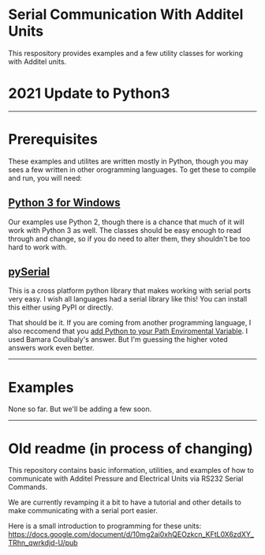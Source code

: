 # Serial Communication With Additel Units

This respository provides examples and a few utility classes for working with Additel units.

# 2021 Update to Python3 

---

# Prerequisites

These examples and utilites are written mostly in Python, though you may sees a few written in other orogramming languages.  To get these to compile and run, you will need:

## [Python 3 for Windows](https://www.python.org/downloads/ "Python 3 for Windows")
Our examples use Python 2, though there is a chance that much of it will work with Python 3 as well.  The classes should be easy enough to read through and change, so if you do need to alter them, they shouldn't be too hard to work with.

## [pySerial](http://pythonhosted.org/pyserial/pyserial.html#installation "pySerial")
This is a cross platform python library that makes working with serial ports very easy.  I wish all languages had a serial library like this!  You can install this either using PyPI or directly.

That should be it.  If you are coming from another programming language, I also reccomend that you [add Python to your Path Enviromental Variable](https://stackoverflow.com/questions/3701646/how-to-add-to-the-pythonpath-in-windows-7 "Stack Overflow").  I used Bamara Coulibaly's answer.  But I'm guessing the higher voted answers work even better.

---

# Examples

None so far.  But we'll be adding a few soon.

---


# Old readme (in process of changing)

This repository contains basic information, utilities, and examples of how to communicate with Additel Pressure and Electrical Units via RS232 Serial Commands.

We are currently revamping it a bit to have a tutorial and other details to make communicating with a serial port easier.

Here is a small introduction to programming for these units:
https://docs.google.com/document/d/10mg2ai0xhQEOzkcn_KFtL0X6zdXY_TRhn_qwrkdjd-U/pub
